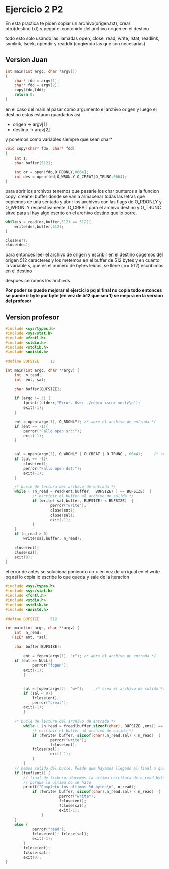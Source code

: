 # Ejercicio 2 P2

En esta practica te piden copiar un archivo(origen.txt), crear otro(destino.txt) y pegar el contenido del archivo origen en el destino

todo esto solo usando las llamadas open, close, read, write, lstat, readlink, symlink, lseek, opendir y readdir (cogiendo las que son necesarias)

## Version Juan

```c
int main(int argc, char *argv[])
{
	char* fdo = argv[1];
	char* fdd = argv[2];
	copy(fdo,fdd);
	return 0;
}
```
en el caso del main al pasar como argumento el archivo origen y luego el destino estos estaran guardados asi

- origen -> argv[1]
- destino -> argv[2]

y ponemos como variables siempre que sean char*

``` c
void copy(char* fdo, char* fdd)
{
	int s;
	char buffer[512];
	
	int or = open(fdo,O_RDONLY,0664);
	int des = open(fdd,O_WRONLY|O_CREAT|O_TRUNC,0664);
}
```
para abrir los archivos tenemos que pasarle los char punteros a la funcion copy, crear el buffer donde se van a almacenar todas las letras que copiemos de una sentada y abrir los archivos con las flags de O_RDONLY y O_WRONLY respectivamente, O_CREAT para el archivo destino y O_TRUNC sirve para si hay algo escrito en el archivo destino que lo borre.

``` c
while(s = read(or,buffer,512) == 512){
    write(des,buffer,512);
}

close(or);
close(des);
```
para entonces leer el archivo de origen y escribir en el destino cogemos del origen 512 caracteres y los metemos en el buffer de 512 bytes y en cuanto la variable s, que es el numero de bytes leidos, se llene ( == 512) escribimos en el destino

despues cerramos los archivos

**Por poder se puede mejorar el ejercicio pq al final no copia todo entonces se puede ir byte por byte (en vez de 512 que sea 1) se mejora en la version del profesor**

## Version profesor

```c
#include <sys/types.h>
#include <sys/stat.h>
#include <fcntl.h>
#include <stdio.h>
#include <stdlib.h>
#include <unistd.h>

#define BUFSIZE		13

int main(int argc, char **argv) {
    int  n_read;
    int  ent, sal;
   	
    char buffer[BUFSIZE];
    
	if (argc != 3) {
		fprintf(stderr,"Error. Uso: ./copia <src> <dst>\n");
		exit(-1);
	}

    ent = open(argv[1], O_RDONLY); /* abre el archivo de entrada */	
	if (ent == -1){
        perror("Fallo open src:");
	   	exit(-1);
    }
    

    sal = open(argv[2], O_WRONLY | O_CREAT | O_TRUNC , 0644);     /* crea el archivo de salida */
    if (sal == -1){
        close(ent);
        perror("Fallo open dst:");    
		exit(-1);
    }	   

    /* bucle de lectura del archivo de entrada */
    while ( (n_read = read(ent,buffer,  BUFSIZE) ) == BUFSIZE)  {    
        	/* escribir el buffer al archivo de salida */
        	if (write( sal,buffer, BUFSIZE) < BUFSIZE)  {
            		perror("write");
            		close(ent); 
					close(sal);
            		exit(-1);
       	 	}
    }
	if (n_read > 0) 
		write(sal,buffer, n_read);
	
	close(ent); 
	close(sal);
    exit(0);
}

```

el error de antes se soluciona poniendo un < en vez de un igual en el write pq asi lo copia lo escribe lo que queda y sale de la iteracion

```c
#include <sys/types.h>
#include <sys/stat.h>
#include <fcntl.h>
#include <stdio.h>
#include <stdlib.h>
#include <unistd.h>

#define BUFSIZE		512

int main(int argc, char **argv) {
    int  n_read;
   FILE* ent, *sal;
   	
    char buffer[BUFSIZE];
    
    	ent = fopen(argv[1], "r"); /* abre el archivo de entrada */	
	if (ent == NULL){
        	perror("fopen");
	   	exit(-1);
    	}
    

    	sal = fopen(argv[2], "w+");     /* crea el archivo de salida */
    	if (sal < 0){
        	fclose(ent);
        	perror("creat");    
		exit(-1);
     	}	   

    /* bucle de lectura del archivo de entrada */
    	while ( (n_read = fread(buffer,sizeof(char), BUFSIZE ,ent)) == BUFSIZE)  {    
        	/* escribir el buffer al archivo de salida */
        	if (fwrite( buffer, sizeof(char),n_read,sal) < n_read)  {
            		perror("write");
            		fclose(ent); 
			fclose(sal);
            		exit(-1);
       	 	}
    	}
	// hemos salido del bucle. Puede que hayamos llegado al final o que haya habido error
	if (feof(ent)) {
		// final de fichero. Hacemos la ultima escritura de n_read bytes
		// porque la ultima no se hizo
		printf("Completo los ultimos %d bytes\n", n_read);
	        if (fwrite( buffer, sizeof(char),n_read,sal) < n_read)  {
                        perror("write");
                        fclose(ent);
                        fclose(sal);
                        exit(-1);
                }	
	} 
	else { 
        	perror("read");
        	fclose(ent); fclose(sal);
        	exit(-1);
    	} 
        fclose(ent); 
		fclose(sal);
    	exit(0);
}


```
